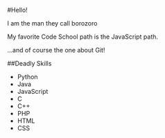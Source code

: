 #Hello!

I am the man they call borozoro

My favorite Code School path is the JavaScript path.

...and of course the one about Git!

##Deadly Skills

* Python
* Java
* JavaScript
* C
* C++
* PHP
* HTML
* CSS
